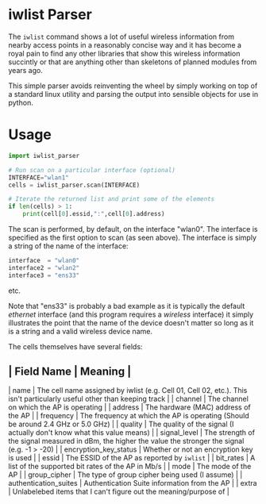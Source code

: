 # iwlist Parser
The `iwlist` command shows a lot of useful wireless information from nearby
access points in a reasonably concise way and it has become a royal pain to
find any other libraries that show this wireless information succintly or 
that are anything other than skeletons of planned modules from years ago.

This simple parser avoids reinventing the wheel by simply working on top of
a standard linux utility and parsing the output into sensible objects for
use in python.

# Usage

```python
import iwlist_parser

# Run scan on a particular interface (optional)
INTERFACE="wlan1"
cells = iwlist_parser.scan(INTERFACE)

# Iterate the returned list and print some of the elements
if len(cells) > 1:
    print(cell[0].essid,":",cell[0].address)

```

The scan is performed, by default, on the interface "wlan0". The interface is
specified as the first option to scan (as seen above). The interface is simply
a string of the name of the interface:
    
```python
interface  = "wlan0"
interface2 = "wlan2"
interface3 = "ens33"
```

etc.

Note that "ens33" is probably a bad example as it is typically the default
_ethernet_ interface (and this program requires a _wireless_ interface) it
simply illustrates the point that the name of the device doesn't matter so
long as it is a string and a valid wireless device name.

The cells themselves have several fields:

| Field Name | Meaning |
------------------------
| name | The cell name assigned by iwlist (e.g. Cell 01, Cell 02, etc.). This isn't particularly useful other than keeping track |
| channel | The channel on which the AP is operating |
| address | The hardware (MAC) address of the AP |
| frequency | The frequency at which the AP is operating (Should be around 2.4 GHz or 5.0 GHz) |
| quality | The quality of the signal (I actually don't know what this value means) |
| signal_level | The strength of the signal measured in dBm, the higher the value the stronger the signal (e.g. -1 > -20) |
| encryption_key_status | Whether or not an encryption key is used | 
| essid | The ESSID of the AP as reported by `iwlist` |
| bit_rates | A list of the supported bit rates of the AP in Mb/s |
| mode | The mode of the AP |
| group_cipher | The type of group cipher being used (I assume) |
| authentication_suites | Authentication Suite information from the AP |
| extra | Unlabelebed items that I can't figure out the meaning/purpose of |

